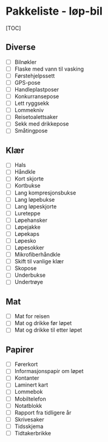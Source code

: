 # Pakkeliste - løp-bil
[TOC]
## Diverse
- [ ] Bilnøkler
- [ ] Flaske med vann til vasking
- [ ] Førstehjelpssett
- [ ] GPS-pose
- [ ] Handleplastposer
- [ ] Konkurransepose
- [ ] Lett ryggsekk
- [ ] Lommekniv
- [ ] Reisetoalettsaker
- [ ] Sekk med drikkepose
- [ ] Småtingpose
## Klær
- [ ] Hals
- [ ] Håndkle
- [ ] Kort skjorte
- [ ] Kortbukse
- [ ] Lang kompresjonsbukse
- [ ] Lang løpebukse
- [ ] Lang løpeskjorte
- [ ] Lureteppe
- [ ] Løpehansker
- [ ] Løpejakke
- [ ] Løpekaps
- [ ] Løpesko
- [ ] Løpesokker
- [ ] Mikrofiberhåndkle
- [ ] Skift til vanlige klær
- [ ] Skopose
- [ ] Underbukse
- [ ] Undertrøye
## Mat
- [ ] Mat for reisen
- [ ] Mat og drikke før løpet
- [ ] Mat og drikke til etter løpet
## Papirer
- [ ] Førerkort
- [ ] Informasjonspapir om løpet
- [ ] Kontanter
- [ ] Laminert kart
- [ ] Lommebok
- [ ] Mobiltelefon
- [ ] Notatblokk
- [ ] Rapport fra tidligere år
- [ ] Skrivesaker
- [ ] Tidsskjema
- [ ] Tidtakerbrikke

